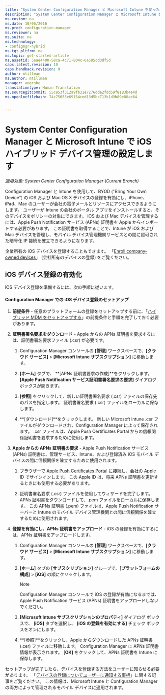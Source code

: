 ```yaml
---
title: "System Center Configuration Manager と Microsoft Intune を使った iOS および Mac のハイブリッド デバイス管理のセットアップ | Microsoft Docs"
description: "System Center Configuration Manager と Microsoft Intune を使用して iOS デバイス管理を設定します。"
ms.custom: na
ms.date: 10/06/2016
ms.prod: configuration-manager
ms.reviewer: na
ms.suite: na
ms.technology:
- configmgr-hybrid
ms.tgt_pltfrm: na
ms.topic: get-started-article
ms.assetid: 5eae4400-58ca-4c71-804c-6a585cd3df5d
caps.latest.revision: 10
caps.handback.revision: 0
author: mtillman
ms.author: mtillman
manager: angrobe
translationtype: Human Translation
ms.sourcegitcommit: 55c953f312a9fb31e7276dde2fdd59f8183b4e4d
ms.openlocfilehash: 74c75653e69154ced18d5bc713b1d9b89e88ae64


---
```

# <a name="set-up-ios-hybrid-device-management-with-system-center-configuration-manager-and-microsoft-intune"></a>System Center Configuration Manager と Microsoft Intune で iOS ハイブリッド デバイス管理の設定します

*適用対象: System Center Configuration Manager (Current Branch)*

Configuration Manager と Intune を使用して、BYOD ("Bring Your Own Device") の iOS および Mac OS X デバイスの登録を有効にし、iPhone、iPad、Mac のユーザーが会社の電子メールとリソースにアクセスできるようにします。 ユーザーが Intune の会社のポータル アプリをインストールすると、そのデバイスをポリシーの対象にできます。 iOS および Mac デバイスを管理するには、Apple Push Notification サービス (APNs) 証明書を Apple からインポートする必要があります。 この証明書を取得することで、Intune が iOS および Mac デバイスを管理し、モバイル デバイス管理機関サービスとの間に認可された暗号化 IP 接続を確立できるようになります。  

 企業所有の iOS デバイスを登録することもできます。  「[Enroll company-owned devices](enroll-company-owned-devices.md)」 (会社所有のデバイスの登録) をご覧ください。  

## <a name="enable-ios-device-enrollment"></a>iOS デバイス登録の有効化  
 iOS デバイス登録を準備するには、次の手順に従います。  

#### <a name="set-up-ios-device-enrollment-in-configuration-manager"></a>Configuration Manager での iOS デバイス登録のセットアップ  

1.  **前提条件** - 任意のプラットフォームの登録をセットアップする前に、「[ハイブリッド MDM をセットアップする](setup-hybrid-mdm.md)」の前提条件と手順を完了しておく必要があります。    

2.  **証明書署名要求をダウンロード** - Apple からの APNs 証明書を要求するには、証明書署名要求ファイル (.csr) が必要です。  

    1.  Configuration Manager コンソールの **[管理]** ワークスペースで、**[クラウド サービス]** >  **[Microsoft Intune サブスクリプション]** に移動します。  

    2.  **[ホーム]** タブで、 **[APNs 証明書要求の作成]**をクリックします。 **[Apple Push Notification サービス証明書署名要求の要求]** ダイアログ ボックスが開きます。  

    3.  **[参照]** をクリックして、新しい証明書署名要求 (.csr) ファイルの保存先のパスを指定します。 証明書署名要求 (.csr) ファイルをローカルに保存します。  

    4.  **[ダウンロード]**をクリックします。 新しい Microsoft Intune .csr ファイルがダウンロードされ、Configuration Manager によって保存されます。 .csr ファイルは、Apple Push Certificates Portal からの信頼関係証明書を要求するために使用します。  

3.  **Apple からの APNs 証明書の要求** - Apple Push Notification サービス (APNs) 証明書は、管理サービス、Intune、および登録済み iOS モバイル デバイスの間に信頼関係を確立するために使用されます。  

    1.  ブラウザーで [Apple Push Certificates Portal](http://go.microsoft.com/fwlink/?LinkId=269844) に接続し、会社の Apple ID でサインインします。 この Apple ID は、将来 APNs 証明書を更新するときにも使用する必要があります。  

    2.  証明書署名要求 (.csr) ファイルを使用してウィザードを完了します。 APNs 証明書をダウンロードして、.pem ファイルをローカルに保存します。 この APNs 証明書 (.pem) ファイルは、Apple Push Notification サーバーと Intune のモバイル デバイス管理機関との間に信頼関係を確立するために使用されます。  

4.  **登録を有効にし、APNs 証明書をアップロード** - iOS の登録を有効にするには、APNs 証明書をアップロードします。  

    1.  Configuration Manager コンソールの **[管理]** ワークスペースで、**[クラウド サービス]**  >  **[Microsoft Intune サブスクリプション]** に移動します。  

    2.  **[ホーム]** タブの **[サブスクリプション]** グループで、**[プラットフォームの構成]**  >  **[iOS]** の順にクリックします。  

        > [!NOTE]  
        >  Configuration Manager コンソールで iOS の登録が有効になるまでは、Apple Push Notification サービス (APNs) 証明書をアップロードしないでください。  

    3.  **[Microsoft Intune サブスクリプションのプロパティ]** ダイアログ ボックスで、 **[iOS]** タブを選択し、 **[iOS の登録を有効にする]** チェック ボックスをオンにします。  

    4.  **[参照]**をクリックし、Apple からダウンロードした APNs 証明書 (.cer) ファイルに移動します。 Configuration Manager に APNs 証明書情報が表示されます。 **[OK]** をクリックして、APNs 証明書を Intune に保存します。  

 セットアップが完了したら、デバイスを登録する方法をユーザーに知らせる必要があります。 「[デバイスの登録についてユーザーに通知する事柄](https://docs.microsoft.com/intune/deploy-use/what-to-tell-your-end-users-about-using-microsoft-intune)」に関する記事をご覧ください。 この情報は、Microsoft Intune と Configuration Manager の両方によって管理されるモバイル デバイスに適用されます。



<!--HONumber=Dec16_HO3-->


